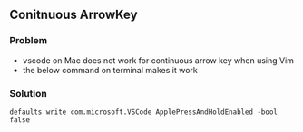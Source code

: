 ## Conitnuous ArrowKey

### Problem

- vscode on Mac does not work for continuous arrow key when using Vim
- the below command on terminal makes it work

### Solution

```
defaults write com.microsoft.VSCode ApplePressAndHoldEnabled -bool false
```
